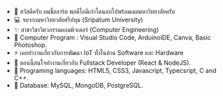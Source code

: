 - 👋 สวัสดีครับ ผมชื่ออาร์ต พอดีไอดีเก่าโดนลบไปพร้อมเมลมหาวิทยาลัยครับ
- 💻 จบจากมหาวิทยาลัยศรีปทุม (Sripatum University)
- ✨ สาขาวิชาวิศวกรรมคอมพิวเตอร์ (Computer Engineering)
- 🌌 Computer Program : Visual Studio Code, ArduinoIDE, Canva, Basic Photoshop.
- ⚡ เคยทำงานเกี่ยวกับการพัฒนา IoT ทั้งในด้าน Software และ Hardware
- 🚩 ตอนนี้สนใจทำงานเกี่ยวกับ Fullstack Developer (React & NodeJS).
- 📑 Programing languages: HTML5, CSS3, Javascript, Typecsript, C and C++.
- 📑 Database: MySQL, MongoDB, PostgreSQL.

<!---
Apisit24/Apisit24 is a ✨ special ✨ repository because its `README.md` (this file) appears on your GitHub profile.
You can click the Preview link to take a look at your changes.
--->
